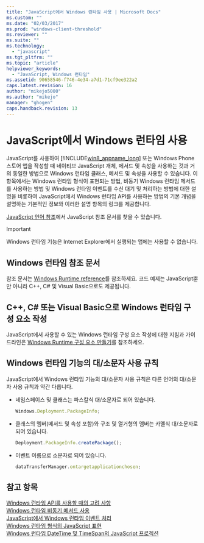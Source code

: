 ```yaml
---
title: "JavaScript에서 Windows 런타임 사용 | Microsoft Docs"
ms.custom: ""
ms.date: "02/03/2017"
ms.prod: "windows-client-threshold"
ms.reviewer: ""
ms.suite: ""
ms.technology: 
  - "javascript"
ms.tgt_pltfrm: ""
ms.topic: "article"
helpviewer_keywords: 
  - "JavaScript, Windows 런타임"
ms.assetid: 90658546-f746-4e34-a7d1-71cf9ee322a2
caps.latest.revision: 16
author: "mikejo5000"
ms.author: "mikejo"
manager: "ghogen"
caps.handback.revision: 13
---
```

# JavaScript에서 Windows 런타임 사용
JavaScript를 사용하여 [!INCLUDE[win8_appname_long](../javascript/advanced/includes/win8-appname-long-md.md)] 또는 Windows Phone 스토어 앱을 작성할 때 네이티브 JavaScript 개체, 메서드 및 속성을 사용하는 것과 거의 동일한 방법으로 Windows 런타임 클래스, 메서드 및 속성을 사용할 수 있습니다.  이 항목에서는 Windows 런타임 형식이 표현되는 방법, 비동기 Windows 런타임 메서드를 사용하는 방법 및 Windows 런타임 이벤트를 수신 대기 및 처리하는 방법에 대한 설명을 비롯하여 JavaScript에서 Windows 런타임 API를 사용하는 방법의 기본 개념을 설명하는 기본적인 정보와 이러한 설명 항목의 링크를 제공합니다.  
  
 [JavaScript 언어 참조](../javascript/javascript-language-reference.md)에서 JavaScript 참조 문서를 찾을 수 있습니다.  
  
> [!IMPORTANT]
>  Windows 런타임 기능은 Internet Explorer에서 실행되는 앱에는 사용할 수 없습니다.  
  
## Windows 런타임 참조 문서  
 참조 문서는 [Windows Runtime reference](http://msdn.microsoft.com/ko-kr/8fe97dbf-8cd4-435f-b481-9e83d0519f9e)를 참조하세요.  코드 예제는 JavaScript뿐만 아니라 C\+\+, C\# 및 Visual Basic으로도 제공됩니다.  
  
## C\+\+, C\# 또는 Visual Basic으로 Windows 런타임 구성 요소 작성  
 JavaScript에서 사용할 수 있는 Windows 런타임 구성 요소 작성에 대한 지침과 가이드라인은 [Windows Runtime 구성 요소 만들기](../Topic/Creating%20Windows%20Runtime%20Components.md)를 참조하세요.  
  
## Windows 런타임 기능의 대\/소문자 사용 규칙  
 JavaScript에서 Windows 런타임 기능의 대\/소문자 사용 규칙은 다른 언어의 대\/소문자 사용 규칙과 약간 다릅니다.  
  
-   네임스페이스 및 클래스는 파스칼식 대\/소문자로 되어 있습니다.  
  
    ```javascript  
    Windows.Deployment.PackageInfo;  
    ```  
  
-   클래스의 멤버\(메서드 및 속성 포함\)와 구조 및 열거형의 멤버는 카멜식 대\/소문자로 되어 있습니다.  
  
    ```javascript  
    Deployment.PackageInfo.createPackage();  
    ```  
  
-   이벤트 이름으로 소문자로 되어 있습니다.  
  
    ```javascript  
    dataTransferManager.ontargetapplicationchosen;  
    ```  
  
## 참고 항목  
 [Windows 런타임 API를 사용할 때의 고려 사항](../jswinrt/considerations-when-using-the-windows-runtime-api.md)   
 [Windows 런타임 비동기 메서드 사용](../jswinrt/using-windows-runtime-asynchronous-methods.md)   
 [JavaScript에서 Windows 런타임 이벤트 처리](../jswinrt/handling-windows-runtime-events-in-javascript.md)   
 [Windows 런타임 형식의 JavaScript 표현](../jswinrt/javascript-representation-of-windows-runtime-types.md)   
 [Windows 런타임 DateTime 및 TimeSpan의 JavaScript 프로젝션](../jswinrt/windows-runtime-datetime-and-timespan-representations.md)